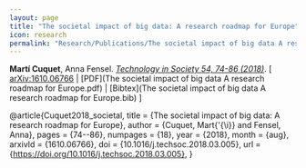 ```yaml
---
layout: page
title: "The societal impact of big data: A research roadmap for Europe"
icon: research
permalink: "Research/Publications/The societal impact of big data A research roadmap for Europe"
---
```


**Martí Cuquet**, Anna Fensel. 
_[Technology in Society 54, 74-86 (2018)](https://doi.org/10.1016/j.techsoc.2018.03.005)_.
[ [arXiv:1610.06766](http://arxiv.org/abs/1610.06766)
| [PDF](The societal impact of big data A research roadmap for Europe.pdf)
| [Bibtex](The societal impact of big data A research roadmap for Europe.bib) ]

@article{Cuquet2018_societal,
  title = {The societal impact of big data: A research roadmap for Europe},
  author = {Cuquet, Mart{\'{\i}} and Fensel, Anna},
  pages = {74--86},
  numpages = {18},
  year = {2018},
  month = {aug},
  arxivId = {1610.06766},
  doi = {10.1016/j.techsoc.2018.03.005},
  url = {https://doi.org/10.1016/j.techsoc.2018.03.005},
}
